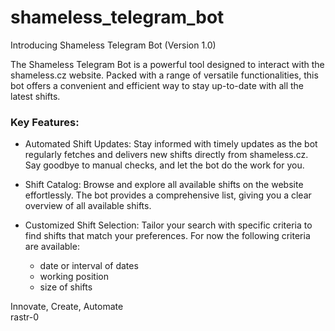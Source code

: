 # shameless_telegram_bot
Introducing Shameless Telegram Bot (Version 1.0)

The Shameless Telegram Bot is a powerful tool designed to interact with the shameless.cz website. 
Packed with a range of versatile functionalities, this bot offers a convenient and efficient way to stay up-to-date with all the latest shifts.

### Key Features:
* Automated Shift Updates:
  Stay informed with timely updates as the bot regularly fetches and delivers new shifts directly from shameless.cz.
  Say goodbye to manual checks, and let the bot do the work for you.

* Shift Catalog: 
  Browse and explore all available shifts on the website effortlessly.
  The bot provides a comprehensive list, giving you a clear overview of all available shifts.
* Customized Shift Selection:
  Tailor your search with specific criteria to find shifts that match your preferences.
  For now the following criteria are available:
  * date or interval of dates
  * working position
  * size of shifts

                
Innovate, Create, Automate  
rastr-0  
